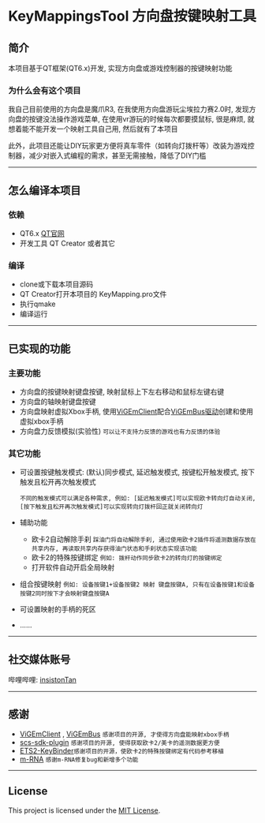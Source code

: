 # KeyMappingsTool 方向盘按键映射工具
## 简介
本项目基于QT框架(QT6.x)开发, 实现方向盘或游戏控制器的按键映射功能
### 为什么会有这个项目

我自己目前使用的方向盘是魔爪R3, 在我使用方向盘游玩尘埃拉力赛2.0时, 发现方向盘的按键没法操作游戏菜单, 在使用vr游玩的时候每次都要摸鼠标, 很是麻烦, 就想着能不能开发一个映射工具自己用, 然后就有了本项目

此外，此项目还能让DIY玩家更方便将真车零件（如转向灯拨杆等）改装为游戏控制器，减少对嵌入式编程的需求，甚至无需接触，降低了DIY门槛

---

## 怎么编译本项目
### 依赖
- QT6.x [QT官网](https://www.qt.io/)
- 开发工具 QT Creator 或者其它
### 编译
- clone或下载本项目源码
- QT Creator打开本项目的 KeyMapping.pro文件
- 执行qmake
- 编译运行

---

## 已实现的功能
### 主要功能
- 方向盘的按键映射键盘按键, 映射鼠标上下左右移动和鼠标左键右键
- 方向盘的轴映射键盘按键
- 方向盘映射虚拟Xbox手柄, 使用[ViGEmClient](https://github.com/nefarius/ViGEmClient)配合[ViGEmBus驱动](https://github.com/nefarius/ViGEmBus)创建和使用虚拟xbox手柄
- 方向盘力反馈模拟(实验性) `可以让不支持力反馈的游戏也有力反馈的体验`
### 其它功能
- 可设置按键触发模式: (默认)同步模式, 延迟触发模式, 按键松开触发模式, 按下触发且松开再次触发模式

  `不同的触发模式可以满足各种需求, 例如: [延迟触发模式]可以实现欧卡转向灯自动关闭, [按下触发且松开再次触发模式]可以实现转向灯拨杆回正就关闭转向灯`
  
- 辅助功能
  - 欧卡2自动解除手刹 `踩油门将自动解除手刹, 通过使用欧卡2插件将遥测数据存放在共享内存, 再读取共享内存获得油门状态和手刹状态实现该功能`
  - 欧卡2的特殊按键绑定 `例如: 拨杆动作同步欧卡2的转向灯的按键绑定`
  - 打开软件自动开启全局映射

- 组合按键映射 `例如: 设备按键1+设备按键2 映射 键盘按键A, 只有在设备按键1和设备按键2同时按下才会映射键盘按键A`


- 可设置映射的手柄的死区
- ......
--- 

## 社交媒体账号
哔哩哔哩: [insistonTan](https://space.bilibili.com/254052051)

---

## 感谢
- [ViGEmClient](https://github.com/nefarius/ViGEmClient) , [ViGEmBus](https://github.com/nefarius/ViGEmBus) `感谢项目的开源, 才使得方向盘能映射xbox手柄`
- [scs-sdk-plugin](https://github.com/RenCloud/scs-sdk-plugin/tree/V.1.12.1) `感谢项目的开源, 使得获取欧卡2/美卡的遥测数据更方便`
- [ETS2-KeyBinder](https://github.com/Sab1e-GitHub/ETS2-KeyBinder)`感谢项目的开源，使欧卡2的特殊按键绑定有代码参考移植`
- [m-RNA](https://github.com/m-RNA) `感谢m-RNA修复bug和新增多个功能`

---

## License
This project is licensed under the [MIT License](LICENSE).

